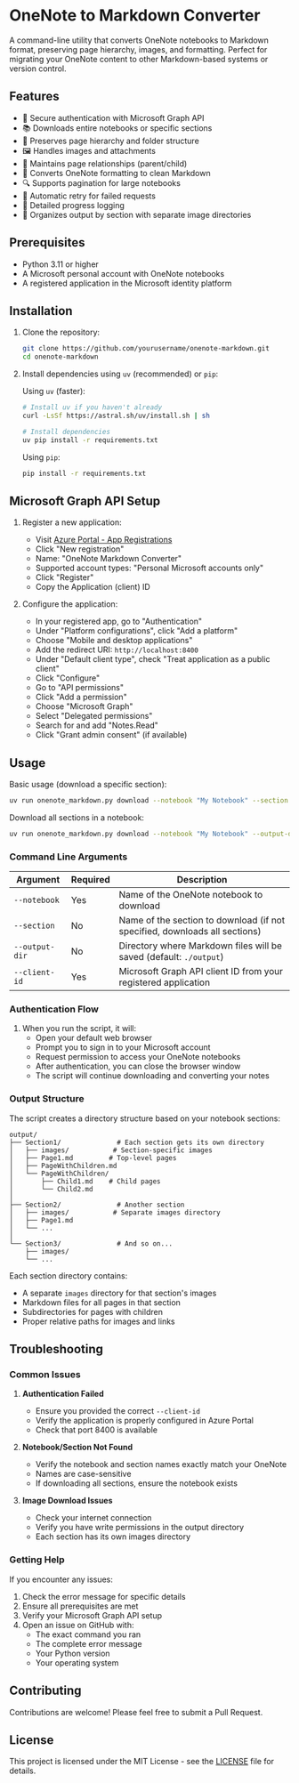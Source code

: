 # OneNote to Markdown Converter

A command-line utility that converts OneNote notebooks to Markdown format, preserving page hierarchy, images, and formatting. Perfect for migrating your OneNote content to other Markdown-based systems or version control.

## Features

- 🔐 Secure authentication with Microsoft Graph API
- 📚 Downloads entire notebooks or specific sections
- 📂 Preserves page hierarchy and folder structure
- 🖼️ Handles images and attachments
- 🔄 Maintains page relationships (parent/child)
- 🎨 Converts OneNote formatting to clean Markdown
- 🔍 Supports pagination for large notebooks
- 🔁 Automatic retry for failed requests
- 📝 Detailed progress logging
- 📁 Organizes output by section with separate image directories

## Prerequisites

- Python 3.11 or higher
- A Microsoft personal account with OneNote notebooks
- A registered application in the Microsoft identity platform

## Installation

1. Clone the repository:
   ```bash
   git clone https://github.com/yourusername/onenote-markdown.git
   cd onenote-markdown
   ```

2. Install dependencies using `uv` (recommended) or `pip`:

   Using `uv` (faster):
   ```bash
   # Install uv if you haven't already
   curl -LsSf https://astral.sh/uv/install.sh | sh
   
   # Install dependencies
   uv pip install -r requirements.txt
   ```

   Using `pip`:
   ```bash
   pip install -r requirements.txt
   ```

## Microsoft Graph API Setup

1. Register a new application:
   - Visit [Azure Portal - App Registrations](https://portal.azure.com/#view/Microsoft_AAD_RegisteredApps/ApplicationsListBlade)
   - Click "New registration"
   - Name: "OneNote Markdown Converter"
   - Supported account types: "Personal Microsoft accounts only"
   - Click "Register"
   - Copy the Application (client) ID

2. Configure the application:
   - In your registered app, go to "Authentication"
   - Under "Platform configurations", click "Add a platform"
   - Choose "Mobile and desktop applications"
   - Add the redirect URI: `http://localhost:8400`
   - Under "Default client type", check "Treat application as a public client"
   - Click "Configure"
   - Go to "API permissions"
   - Click "Add a permission"
   - Choose "Microsoft Graph"
   - Select "Delegated permissions"
   - Search for and add "Notes.Read"
   - Click "Grant admin consent" (if available)

## Usage

Basic usage (download a specific section):
```bash
uv run onenote_markdown.py download --notebook "My Notebook" --section "My Section" --output-dir ./output --client-id "your-client-id-here"
```

Download all sections in a notebook:
```bash
uv run onenote_markdown.py download --notebook "My Notebook" --output-dir ./output --client-id "your-client-id-here"
```

### Command Line Arguments

| Argument | Required | Description |
|----------|----------|-------------|
| `--notebook` | Yes | Name of the OneNote notebook to download |
| `--section` | No | Name of the section to download (if not specified, downloads all sections) |
| `--output-dir` | No | Directory where Markdown files will be saved (default: `./output`) |
| `--client-id` | Yes | Microsoft Graph API client ID from your registered application |

### Authentication Flow

1. When you run the script, it will:
   - Open your default web browser
   - Prompt you to sign in to your Microsoft account
   - Request permission to access your OneNote notebooks
   - After authentication, you can close the browser window
   - The script will continue downloading and converting your notes

### Output Structure

The script creates a directory structure based on your notebook sections:

```
output/
├── Section1/              # Each section gets its own directory
│   ├── images/           # Section-specific images
│   ├── Page1.md         # Top-level pages
│   ├── PageWithChildren.md
│   └── PageWithChildren/
│       ├── Child1.md    # Child pages
│       └── Child2.md
│
├── Section2/              # Another section
│   ├── images/           # Separate images directory
│   ├── Page1.md
│   └── ...
│
└── Section3/              # And so on...
    ├── images/
    └── ...
```

Each section directory contains:
- A separate `images` directory for that section's images
- Markdown files for all pages in that section
- Subdirectories for pages with children
- Proper relative paths for images and links

## Troubleshooting

### Common Issues

1. **Authentication Failed**
   - Ensure you provided the correct `--client-id`
   - Verify the application is properly configured in Azure Portal
   - Check that port 8400 is available

2. **Notebook/Section Not Found**
   - Verify the notebook and section names exactly match your OneNote
   - Names are case-sensitive
   - If downloading all sections, ensure the notebook exists

3. **Image Download Issues**
   - Check your internet connection
   - Verify you have write permissions in the output directory
   - Each section has its own images directory

### Getting Help

If you encounter any issues:
1. Check the error message for specific details
2. Ensure all prerequisites are met
3. Verify your Microsoft Graph API setup
4. Open an issue on GitHub with:
   - The exact command you ran
   - The complete error message
   - Your Python version
   - Your operating system

## Contributing

Contributions are welcome! Please feel free to submit a Pull Request.

## License

This project is licensed under the MIT License - see the [LICENSE](LICENSE) file for details. 